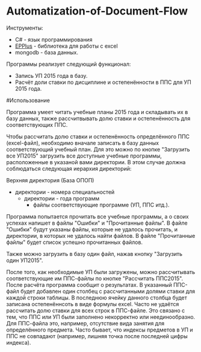 # Automatization-of-Document-Flow

Инструменты:
 * C# - язык программирования
 * [EPPlus](https://github.com/JanKallman/EPPlus) - библиотека для работы с excel
 * mongodb - база данных.

Программы реализует следующий функционал:
 * Запись УП 2015 года в базу.
 * Расчёт доли ставки по дисциплине и остепенённости в ППС для УП 2015 года.

#Использование

Программа умеет читать учебные планы 2015 года и складывать их в базу данных, также рассчитвывать долю ставки и остепенённость для соответствующих ППС.

Чтобы рассчитать долю ставки и остепенённость определённого ППС (excel-файл), необходимо вначале записать в базу данных соответствующий учебный план.
Для это можно по кнопке "Загрузить все УП2015" загрузить все доступные учебные программы, расположенные в указаной вами директории.
В этом случае должна соблюдаться следующая иерархия директорий:

Верхняя директория (База ОПОП)
* директории - номера специальностей
  * директории - года программ
    * файлы соответствующие программе (УП, ППС итд.).

Программа попытается прочитать все учебные программы, а о своих успехах напишет в файлы "Ошибки" и "Прочитанные файлы".
В файле "Ошибки" будут указаны файлы, которые не удалось прочитать, и директории, в которых не удалось найти файлов.
В файле "Прочитанные файлы" будет список успешно прочитанных файлов.

Также можно загрузить в базу один файл, нажав кнопку "Загрузить один УП2015".

После того, как необходимые УП были загружены, можно рассчитывать соответствующие им ППС-файлы по кнопке "Рассчитать ППС2015". После расчёта программа сообщит о результатах.
В указанный ППС-файл будет добавлен один столбец с рассчитанными долями ставки для каждой строки таблицы. В последнюю ячейку данного столбца будет записана остепенённсоть в виде формулы excel.
Часто не удаётся рассчитать долю ставки для всех строк в ППС-файле. Это связано с тем, что ППС или УП были заполнено некорректно или неединообразно. Для ППС-файла это, например, отсутствие вида занятия для определённого предмета.
Часто бывает, что индексы предметов в УП и ППС не совпадают (например, лишняя точка после последней цифры индекса).
